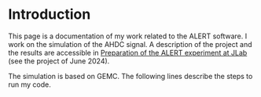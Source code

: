 # Introduction

This page is a documentation of my work related to the ALERT software. I work on the simulation of the AHDC signal. A description of the project and the results are accessible in [Preparation of the ALERT experiment at JLab](https://ftouchte.github.io/projects/index.html) (see the project of June 2024). 

The simulation is based on GEMC. The following lines describe the steps to run my code. 
